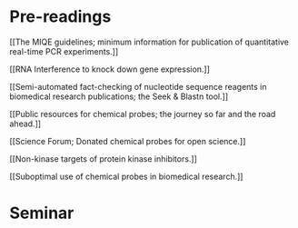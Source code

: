 # Pre-readings

[[The MIQE guidelines; minimum information for publication of quantitative real-time PCR experiments.]]

[[RNA Interference to knock down gene expression.]]

[[Semi-automated fact-checking of nucleotide sequence reagents in biomedical research publications; the Seek & Blastn tool.]]

[[Public resources for chemical probes; the journey so far and the road ahead.]]

[[Science Forum; Donated chemical probes for open science.]]

[[Non-kinase targets of protein kinase inhibitors.]]

[[Suboptimal use of chemical probes in biomedical research.]]


# Seminar



